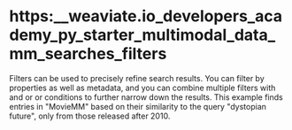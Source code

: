 # https:\_\_weaviate.io_developers_academy_py_starter_multimodal_data_mm_searches_filters

Filters can be used to precisely refine search results. You can filter by properties as well as metadata, and you can combine multiple filters with and or or conditions to further narrow down the results. This example finds entries in "MovieMM" based on their similarity to the query "dystopian future", only from those released after 2010.
